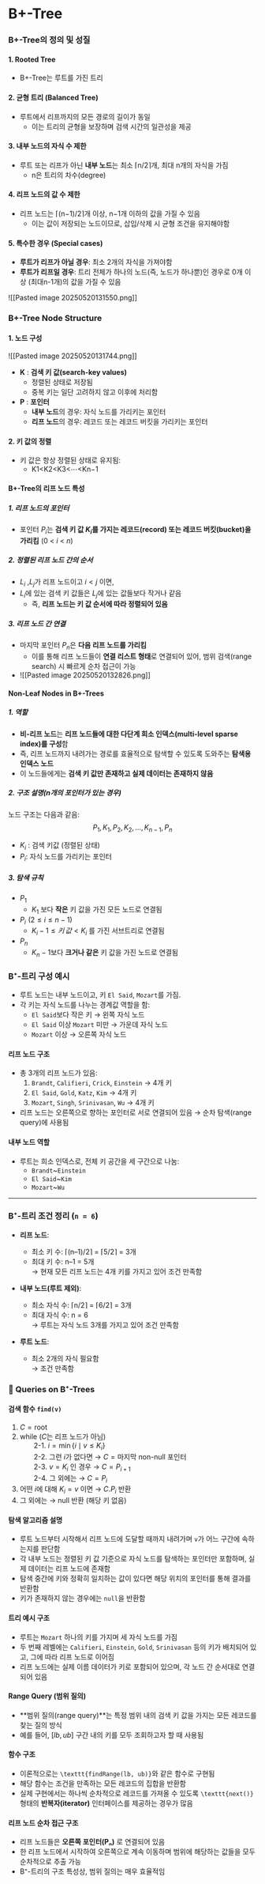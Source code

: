 # B+-Tree
### B+-Tree의 정의 및 성질
#### 1. Rooted Tree
- B+-Tree는 루트를 가진 트리
#### 2. 균형 트리 (Balanced Tree)
- 루트에서 리프까지의 모든 경로의 길이가 동일
	- 이는 트리의 균형을 보장하며 검색 시간의 일관성을 제공
#### 3. 내부 노드의 자식 수 제한
- 루트 또는 리프가 아닌 **내부 노드**는 최소 ⌈n/2⌉개, 최대 n개의 자식을 가짐
	- n은 트리의 차수(degree)
#### 4. 리프 노드의 값 수 제한
- 리프 노드는 ⌈(n−1)/2⌉개 이상, n−1개 이하의 값을 가질 수 있음
	- 이는 값이 저장되는 노드이므로, 삽입/삭제 시 균형 조건을 유지해야함
#### 5. 특수한 경우 (Special cases)
- **루트가 리프가 아닐 경우**: 최소 2개의 자식을 가져야함
- **루트가 리프일 경우**: 트리 전체가 하나의 노드(즉, 노드가 하나뿐)인 경우로 0개 이상 (최대n-1개)의 값을 가질 수 있음

![[Pasted image 20250520131550.png]]

### B+-Tree Node Structure
#### 1. 노드 구성
![[Pasted image 20250520131744.png]]
- **K** : **검색 키 값(search-key values)**
	- 정렬된 상태로 저장됨
	- 중복 키는 일단 고려하지 않고 이후에 처리함
- **P** : **포인터**
	- **내부 노드**의 경우: 자식 노드를 가리키는 포인터
	- **리프 노드**의 경우: 레코드 또는 레코드 버킷을 가리키는 포인터
	
#### 2. 키 값의 정렬
- 키 값은 항상 정렬된 상태로 유지됨:
	- K1​<K2​<K3​<⋯<Kn−1​

#### B+-Tree의 리프 노드 특성
##### 1. 리프 노드의 포인터
- 포인터 $P_{i}$는 **검색 키 값 $K_{i}$를 가지는 레코드(record) 또는 레코드 버킷(bucket)을 가리킴** (0 < $i$ < $n$)
##### 2. 정렬된 리프 노드 간의 순서
- $L_i$ ,$L_j$가 리프 노드이고 $i<j$ 이면,
- $L_i$에 있는 검색 키 값들은 $L_j$에 있는 값들보다 작거나 같음
	- 즉, **리프 노드는 키 값 순서에 따라 정렬되어 있음**
##### 3. 리프 노드 간 연결
- 마지막 포인터 $P_n$은 **다음 리프 노드를 가리킴**
	- 이를 통해 리프 노드들이 **연결 리스트 형태**로 연결되어 있어, 범위 검색(range search) 시 빠르게 순차 접근이 가능
- ![[Pasted image 20250520132826.png]]

#### Non-Leaf Nodes in B+-Trees
##### 1. 역할
- **비-리프 노드**는 **리프 노드들에 대한 다단계 희소 인덱스(multi-level sparse index)를 구성**함
- 즉, 리프 노드까지 내려가는 경로를 효율적으로 탐색할 수 있도록 도와주는 **탐색용 인덱스 노드**
- 이 노드들에게는 **검색 키 값만 존재하고 실제 데이터는 존재하지 않음**
##### 2. 구조 설명(n개의 포인터가 있는 경우)
노드 구조는 다음과 같음:	$$P_1, K_1, P_2, K_2, \ldots, K_{n-1}, P_n$$
- $K_i$ : 검색 키값 (정렬된 상태)
- $P_i$: 자식 노드를 가리키는 포인터
##### 3. 탐색 규칙
- $P_1$
	- $K_1$ 보다 **작은** 키 값을 가진 모든 노드로 연결됨
- $P_i  \,\,(2 ≤ i ≤ n-1)$ 
	- $K_i-1 ≤ 키\,값 < K_i$  를 가진 서브트리로 연결됨
- $P_n$
	- $K_n-1$보다 **크거나 같은** 키 값을 가진 노드로 연결됨


###  B⁺-트리 구성 예시
- 루트 노드는 내부 노드이고, 키 `El Said`, `Mozart`를 가짐.
- 각 키는 자식 노드를 나누는 경계값 역할을 함:
    - `El Said`보다 작은 키 → 왼쪽 자식 노드
    - `El Said` 이상 `Mozart` 미만 → 가운데 자식 노드
    - `Mozart` 이상 → 오른쪽 자식 노드

#### 리프 노드 구조
- 총 3개의 리프 노드가 있음:
    1. `Brandt`, `Califieri`, `Crick`, `Einstein` → 4개 키
    2. `El Said`, `Gold`, `Katz`, `Kim` → 4개 키
    3. `Mozart`, `Singh`, `Srinivasan`, `Wu` → 4개 키
- 리프 노드는 오른쪽으로 향하는 포인터로 서로 연결되어 있음 → 순차 탐색(range query)에 사용됨
    

#### 내부 노드 역할
- 루트는 희소 인덱스로, 전체 키 공간을 세 구간으로 나눔:
    - `Brandt`~`Einstein`
    - `El Said`~`Kim`
    - `Mozart`~`Wu`

---
###  B⁺-트리 조건 정리 (`n = 6`)
- **리프 노드**:
    - 최소 키 수: ⌈(n–1)/2⌉ = ⌈5/2⌉ = 3개
    - 최대 키 수: n–1 = 5개  
        → 현재 모든 리프 노드는 4개 키를 가지고 있어 조건 만족함
        
- **내부 노드(루트 제외)**:
    - 최소 자식 수: ⌈n/2⌉ = ⌈6/2⌉ = 3개
    - 최대 자식 수: n = 6  
        → 루트는 자식 노드 3개를 가지고 있어 조건 만족함
        
- **루트 노드**:
    - 최소 2개의 자식 필요함  
        → 조건 만족함

### 🔎 Queries on B⁺-Trees
#### 검색 함수 `find(v)`

1. $C = \text{root}$  
2. $\text{while } (C \text{는 리프 노드가 아님})$  
  2-1. $i = \min\{i \mid v \leq K_i\}$  
  2-2. 그런 $i$가 없다면 → $C = \text{마지막 non-null 포인터}$  
  2-3. $v = K_i$ 인 경우 → $C = P_{i+1}$  
  2-4. 그 외에는 → $C = P_i$  
3. 어떤 $i$에 대해 $K_i = v$ 이면 → $C.P_i$ 반환  
4. 그 외에는 → $\text{null}$ 반환 (해당 키 없음)

#### 탐색 알고리즘 설명
- 루트 노드부터 시작해서 리프 노드에 도달할 때까지 내려가며 `v`가 어느 구간에 속하는지를 판단함
- 각 내부 노드는 정렬된 키 값 기준으로 자식 노드를 탐색하는 포인터만 포함하며, 실제 데이터는 리프 노드에 존재함
- 탐색 중간에 키와 정확히 일치하는 값이 있다면 해당 위치의 포인터를 통해 결과를 반환함
- 키가 존재하지 않는 경우에는 `null`을 반환함
    
#### 트리 예시 구조
- 루트는 `Mozart` 하나의 키를 가지며 세 자식 노드를 가짐
- 두 번째 레벨에는 `Califieri`, `Einstein`, `Gold`, `Srinivasan` 등의 키가 배치되어 있고, 그에 따라 리프 노드로 이어짐
- 리프 노드에는 실제 이름 데이터가 키로 포함되어 있으며, 각 노드 간 순서대로 연결되어 있음

####  Range Query (범위 질의)
- **범위 질의(range query)**는 특정 범위 내의 검색 키 값을 가지는 모든 레코드를 찾는 질의 방식
- 예를 들어, $[lb, ub]$ 구간 내의 키를 모두 조회하고자 할 때 사용됨

####  함수 구조
- 이론적으로는 `\texttt{findRange(lb, ub)}`와 같은 함수로 구현됨
- 해당 함수는 조건을 만족하는 모든 레코드의 집합을 반환함
- 실제 구현에서는 하나씩 순차적으로 레코드를 가져올 수 있도록 `\texttt{next()}` 형태의 **반복자(iterator)** 인터페이스를 제공하는 경우가 많음
    

####  리프 노드 순차 접근 구조
- 리프 노드들은 **오른쪽 포인터(Pₙ)** 로 연결되어 있음
- 한 리프 노드에서 시작하여 오른쪽으로 계속 이동하며 범위에 해당하는 값들을 모두 순차적으로 추출 가능
- B⁺-트리의 구조 특성상, 범위 질의는 매우 효율적임